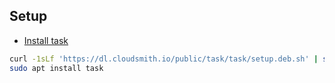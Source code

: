 

## Setup

- [Install task](https://taskfile.dev/docs/installation)

```bash
curl -1sLf 'https://dl.cloudsmith.io/public/task/task/setup.deb.sh' | sudo -E bash
sudo apt install task
```
